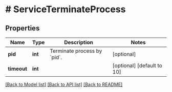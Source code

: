 # # ServiceTerminateProcess

## Properties

Name | Type | Description | Notes
------------ | ------------- | ------------- | -------------
**pid** | **int** | Terminate process by &#x60;pid&#x60;. | [optional]
**timeout** | **int** |  | [optional] [default to 10]

[[Back to Model list]](../../README.md#models) [[Back to API list]](../../README.md#endpoints) [[Back to README]](../../README.md)
